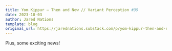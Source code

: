 ```yaml
---
title: Yom Kippur — Then and Now // Variant Perception #35
date: 2023-10-03
author: Jared Nations
template: blog
original_url: https://jarednations.substack.com/p/yom-kippur-then-and-now
---
```


Plus, some exciting news!